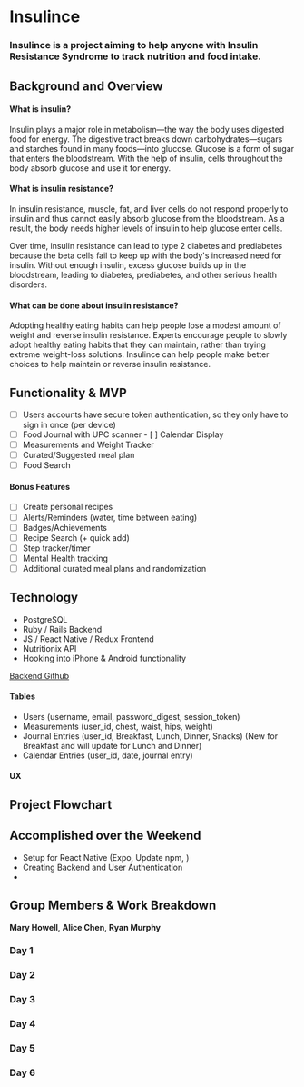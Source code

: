 # Insulince

### Insulince is a project aiming to help anyone with Insulin Resistance Syndrome to track nutrition and food intake.

## Background and Overview
#### What is insulin?
Insulin plays a major role in metabolism—the way the body uses digested food for energy. The digestive tract breaks down carbohydrates—sugars and starches found in many foods—into glucose. Glucose is a form of sugar that enters the bloodstream. With the help of insulin, cells throughout the body absorb glucose and use it for energy.

#### What is insulin resistance?
In insulin resistance, muscle, fat, and liver cells do not respond properly to insulin and thus cannot easily absorb glucose from the bloodstream. As a result, the body needs higher levels of insulin to help glucose enter cells.

Over time, insulin resistance can lead to type 2 diabetes and prediabetes because the beta cells fail to keep up with the body's increased need for insulin. Without enough insulin, excess glucose builds up in the bloodstream, leading to diabetes, prediabetes, and other serious health disorders.

#### What can be done about insulin resistance?
Adopting healthy eating habits can help people lose a modest amount of weight and reverse insulin resistance. Experts encourage people to slowly adopt healthy eating habits that they can maintain, rather than trying extreme weight-loss solutions. Insulince can help people make better choices to help maintain or reverse insulin resistance.

## Functionality & MVP

   - [ ] Users accounts have secure token authentication, so they only have to sign in once (per device)
   - [ ] Food Journal with UPC scanner
          - [ ] Calendar Display
   - [ ] Measurements and Weight Tracker
   - [ ] Curated/Suggested meal plan
   - [ ] Food Search

#### Bonus Features
   - [ ] Create personal recipes
   - [ ] Alerts/Reminders (water, time between eating)
   - [ ] Badges/Achievements
   - [ ] Recipe Search (+ quick add)
   - [ ] Step tracker/timer
   - [ ] Mental Health tracking
   - [ ] Additional curated meal plans and randomization

## Technology
* PostgreSQL
* Ruby / Rails Backend
* JS / React Native / Redux Frontend
* Nutritionix API
* Hooking into iPhone & Android functionality

[Backend Github](https://github.com/achen118/insulince-api)

#### Tables
- Users (username, email, password_digest, session_token)
- Measurements (user_id, chest, waist, hips, weight)
- Journal Entries (user_id, Breakfast, Lunch, Dinner, Snacks) (New for Breakfast and will update for Lunch and Dinner)
- Calendar Entries (user_id, date, journal entry)


#### UX

## Project Flowchart


## Accomplished over the Weekend
- Setup for React Native (Expo, Update npm,  )
- Creating Backend and User Authentication
-


## Group Members & Work Breakdown

**Mary Howell**,
**Alice Chen**,
**Ryan Murphy**

### Day 1

### Day 2

### Day 3

### Day 4

### Day 5

### Day 6
